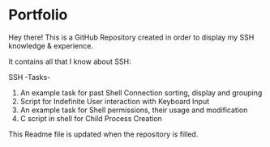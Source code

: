 # Portfolio
Hey there!
This is a GitHub Repository created in order to display my SSH knowledge &amp; experience.

It contains all that I know about SSH:

SSH -Tasks-
1. An example task for past Shell Connection sorting, display and grouping
2. Script for Indefinite User interaction with Keyboard Input
3. An example task for Shell permissions, their usage and modification
4. C script in shell for Child Process Creation

This Readme file is updated when the repository is filled.
